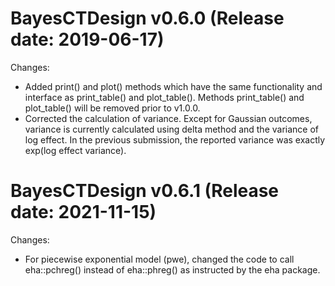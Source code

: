 BayesCTDesign v0.6.0 (Release date: 2019-06-17)
==============

Changes:

* Added print() and plot() methods which have the same functionality and interface as print_table() and plot_table().  Methods print_table() and plot_table() will be removed prior to v1.0.0.
* Corrected the calculation of variance.  Except for Gaussian outcomes, variance is currently calculated using delta method and the variance of log effect.  In the previous submission, the reported variance was exactly exp(log effect variance).


BayesCTDesign v0.6.1 (Release date: 2021-11-15)
==============

Changes:

* For piecewise exponential model (pwe), changed the code to call eha::pchreg() instead of eha::phreg() as instructed by the eha package.


